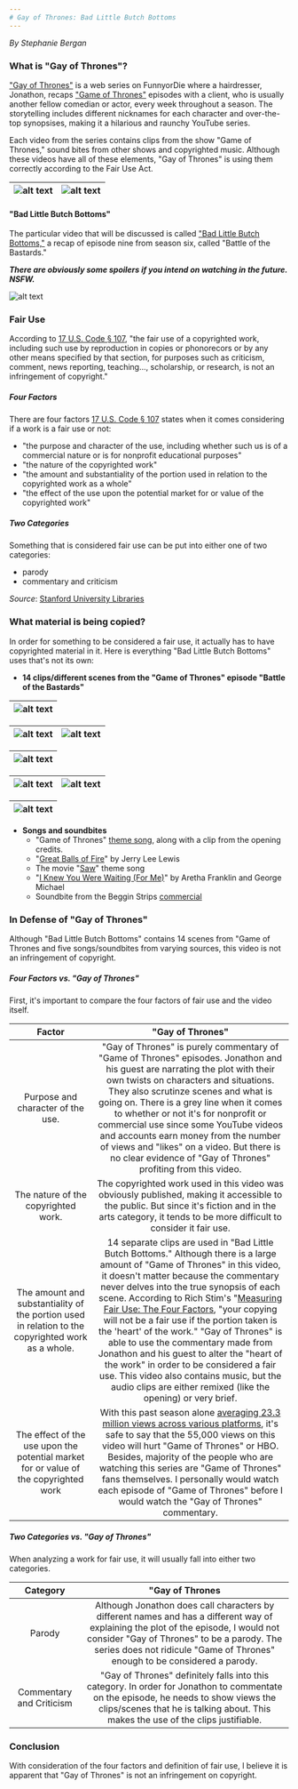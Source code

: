 ```yaml
---
# Gay of Thrones: Bad Little Butch Bottoms
---
```

_By Stephanie Bergan_

### What is "Gay of Thrones"?
["Gay of Thrones"](https://www.youtube.com/watch?v=Q8PD_GvWrT0&list=PL77kq7xMnzVMN-4l8bh2OUGUofydgxU-q) is a web series on FunnyorDie where a hairdresser, Jonathon, recaps ["Game of Thrones"](http://www.hbo.com/game-of-thrones) episodes with a client, who is usually another fellow comedian or actor, every week throughout a season. The storytelling includes different nicknames for each character and over-the-top synopsises, making it a hilarious and raunchy YouTube series.  

Each video from the series contains clips from the show "Game of Thrones," sound bites from other shows and copyrighted music. Although these videos have all of these elements, "Gay of Thrones" is using them correctly according to the Fair Use Act.

| ![alt text](https://i.ytimg.com/vi/MgebzaD2wOo/maxresdefault.jpg) | ![alt text](https://i.ytimg.com/vi/mTXQ8u_Jr2c/maxresdefault.jpg) |
| --- | ---|

#### "Bad Little Butch Bottoms"    
The particular video that will be discussed is called ["Bad Little Butch Bottoms,"](https://www.youtube.com/watch?v=C6l7FJqGEXM) a recap of episode nine from season six, called "Battle of the Bastards."

**_There are obviously some spoilers if you intend on watching in the future. NSFW._**

![alt text](https://i.ytimg.com/vi/C6l7FJqGEXM/maxresdefault.jpg)

### Fair Use

According to [17 U.S. Code § 107](https://www.law.cornell.edu/uscode/text/17/107), "the fair use of a copyrighted work, including such use by reproduction in copies or phonorecors or by any other means specified by that section, for purposes such as criticism, comment, news reporting, teaching..., scholarship, or research, is not an infringement of copyright."
##### Four Factors
There are four factors [17 U.S. Code § 107](https://www.law.cornell.edu/uscode/text/17/107) states when it comes considering if a work is a fair use or not:
* "the purpose and character of the use, including whether such us is of a commercial nature or is for nonprofit educational purposes"
* "the nature of the copyrighted work"
* "the amount and substantiality of the portion used in relation to the copyrighted work as a whole"
* "the effect of the use upon the potential market for or value of the copyrighted work"  

##### Two Categories
Something that is considered fair use can be put into either one of two categories:
* parody
* commentary and criticism

_Source_: [Stanford University Libraries](http://fairuse.stanford.edu/overview/fair-use/what-is-fair-use/)


### What material is being copied?

In order for something to be considered a fair use, it actually has to have copyrighted material in it. Here is everything "Bad Little Butch Bottoms" uses that's not its own:

* **14 clips/different scenes from the "Game of Thrones" episode "Battle of the Bastards"**  

| ![alt text](http://vignette2.wikia.nocookie.net/gameofthrones/images/d/d8/Game_of_Thrones_title_card.jpg/revision/latest?cb=20141113041117) |
| --- |  

| ![alt text](https://filmgrimoire.files.wordpress.com/2016/06/phgytd730g2qbwe.jpg) | ![alt text](http://media.vanityfair.com/photos/57675d6b0904a5835f0daf56/master/w_790,c_limit/game-of-thrones-episode-9-2.jpg) |
| --- | --- |  

| ![alt text](http://static.srcdn.com/wp-content/uploads/game-thrones-season-6-battle-bastards-jon.jpg) |
| --- |  

| ![alt text](http://winteriscoming.net/wp-content/uploads/2016/06/20160602_ep609_Publicity_still_057.001602121-810x456.jpg) | ![alt text](http://cdn29.elitedaily.com/content/uploads/2016/06/21112727/rickon-stark-game-of-thrones-ramsay-bolton.jpg) |
| --- | --- |  

| ![alt text](http://vignette1.wikia.nocookie.net/gameofthrones/images/d/df/Knights_of_the_Vale_S6E09_5.PNG/revision/latest?cb=20160826132900) |
| --- |  

* **Songs and soundbites**  
  * "Game of Thrones" [theme song](https://www.youtube.com/watch?v=s7L2PVdrb_8), along with a clip from the opening credits.
  * "[Great Balls of Fire](https://www.youtube.com/watch?v=Jt0mg8Z09SY)" by Jerry Lee Lewis
  * The movie "[Saw](https://www.youtube.com/watch?v=vhSHXGM7kgE)" theme song
  * "[I Knew You Were Waiting (For Me)](https://www.youtube.com/watch?v=ooYtCvEdoNY)" by Aretha Franklin and George Michael
  * Soundbite from the Beggin Strips [commercial](https://www.youtube.com/watch?v=AHgGo5dNgeg)  


### In Defense of "Gay of Thrones" 

Although "Bad Little Butch Bottoms" contains 14 scenes from "Game of Thrones and five songs/soundbites from varying sources, this video is not an infringement of copyright.

##### Four Factors vs. "Gay of Thrones"
First, it's important to compare the four factors of fair use and the video itself.  

| Factor | "Gay of Thrones" |
| :---: | :---: |
| Purpose and character of the use. | "Gay of Thrones" is purely commentary of "Game of Thrones" episodes. Jonathon and his guest are narrating the plot with their own twists on characters and situations. They also scrutinze scenes and what is going on. There is a grey line when it comes to whether or not it's for nonprofit or commercial use since some YouTube videos and accounts earn money from the number of views and "likes" on a video. But there is no clear evidence of "Gay of Thrones" profiting from this video.
| The nature of the copyrighted work. | The copyrighted work used in this video was obviously published, making it accessible to the public. But since it's fiction and in the arts category, it tends to be more difficult to consider it fair use.  |
| The amount and substantiality of the portion used in relation to the copyrighted work as a whole. | 14 separate clips are used in "Bad Little Butch Bottoms." Although there is a large amount of "Game of Thrones" in this video, it doesn't matter because the commentary never delves into the true synopsis of each scene. According to Rich Stim's "[Measuring Fair Use: The Four Factors](http://fairuse.stanford.edu/overview/fair-use/four-factors/), "your copying will not be a fair use if the portion taken is the 'heart' of the work." "Gay of Thrones" is able to use the commentary made from Jonathon and his guest to alter the "heart of the work" in order to be considered a fair use. This video also contains music, but the audio clips are either remixed (like the opening) or very brief. |
| The effect of the use upon the potential market for or value of the copyrighted work | With this past season alone [averaging 23.3 million views across various platforms](http://variety.com/2016/tv/ratings/game-of-thrones-ratings-season-6-finale-record-1201805035/), it's safe to say that the 55,000 views on this video will hurt "Game of Thrones" or HBO. Besides, majority of the people who are watching this series are "Game of Thrones" fans themselves. I personally would watch each episode of "Game of Thrones" before I would watch the "Gay of Thrones" commentary. |

##### Two Categories vs. "Gay of Thrones"
When analyzing a work for fair use, it will usually fall into either two categories.  

| Category | "Gay of Thrones |
| :---: | :---: |
| Parody | Although Jonathon does call characters by different names and has a different way of explaining the plot of the episode, I would not consider "Gay of Thrones" to be a parody. The series does not ridicule "Game of Thrones" enough to be considered a parody.|
| Commentary and Criticism | "Gay of Thrones" definitely falls into this category. In order for Jonathon to commentate on the episode, he needs to show views the clips/scenes that he is talking about. This makes the use of the clips justifiable. |

### Conclusion
With consideration of the four factors and definition of fair use, I believe it is apparent that "Gay of Thrones" is not an infringement on copyright.
